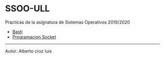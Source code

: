 # SSOO-ULL
Practicas de la asignatura de Sistemas Operativos 2019/2020

- [Bash](BASH)
- [Programacion Socket](PROGRAMACION-SOCKET)
-------------------
Autor: Alberto cruz luis

